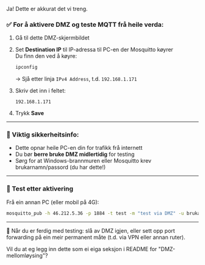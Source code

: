 Ja! Dette er akkurat det vi treng.

### ✅ For å aktivere DMZ og teste MQTT frå heile verda:

1. Gå til dette DMZ-skjermbildet  
2. Set **Destination IP** til IP-adressa til PC-en der Mosquitto køyrer  
   Du finn den ved å køyre:

   ```cmd
   ipconfig
   ```

   → Sjå etter linja `IPv4 Address`, t.d. `192.168.1.171`

3. Skriv det inn i feltet:
   ```
   192.168.1.171
   ```

4. Trykk **Save**

---

### 🔐 Viktig sikkerheitsinfo:

- Dette opnar heile PC-en din for trafikk frå internett
- Du bør **berre bruke DMZ midlertidig** for testing
- Sørg for at Windows-brannmuren eller Mosquitto krev brukarnamn/passord (du har dette!)

---

### 🧪 Test etter aktivering

Frå ein annan PC (eller mobil på 4G):

```bash
mosquitto_pub -h 46.212.5.36 -p 1884 -t test -m "test via DMZ" -u brukarnamn -P passord
```

---

🚨 Når du er ferdig med testing: slå av DMZ igjen, eller sett opp port forwarding på ein meir permanent måte (t.d. via VPN eller annan ruter).

Vil du at eg legg inn dette som ei eiga seksjon i README for "DMZ-mellomløysing"?